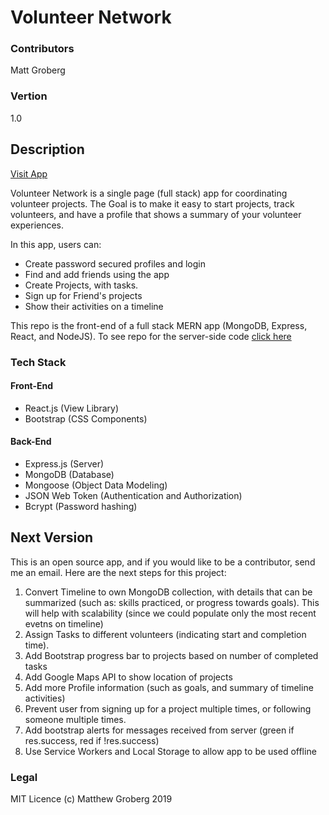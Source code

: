 # Volunteer Network

### Contributors
Matt Groberg

### Vertion
1.0

## Description

[Visit App]()

Volunteer Network is a single page (full stack) app for coordinating volunteer projects. The Goal is to make it easy to start projects, track volunteers, and have a profile that shows a summary of your volunteer experiences. 

In this app, users can:
* Create password secured profiles and login
* Find and add friends using the app
* Create Projects, with tasks.
* Sign up for Friend's projects
* Show their activities on a timeline


This repo is the front-end of a full stack MERN app (MongoDB, Express, React, and NodeJS). To see repo for the server-side code [click here](https://github.com/grobergm/vol-api)

### Tech Stack

#### Front-End
* React.js (View Library)
* Bootstrap (CSS Components)

#### Back-End
* Express.js (Server)
* MongoDB (Database)
* Mongoose (Object Data Modeling)
* JSON Web Token (Authentication and Authorization)
* Bcrypt (Password hashing)

## Next Version
This is an open source app, and if you would like to be a contributor, send me an email. Here are the next steps for this project:

1. Convert Timeline to own MongoDB collection, with details that can be summarized (such as: skills practiced, or progress towards goals). This will help with scalability (since we could populate only the most recent evetns on timeline)
2. Assign Tasks to different volunteers (indicating start and completion time).
3. Add Bootstrap progress bar to projects based on number of completed tasks
4. Add Google Maps API to show location of projects
5. Add more Profile information (such as goals, and summary of timeline activities)
6. Prevent user from signing up for a project multiple times, or following someone multiple times.
7. Add bootstrap alerts for messages received from server (green if res.success, red if !res.success)
8. Use Service Workers and Local Storage to allow app to be used offline


### Legal
MIT Licence (c) Matthew Groberg 2019
